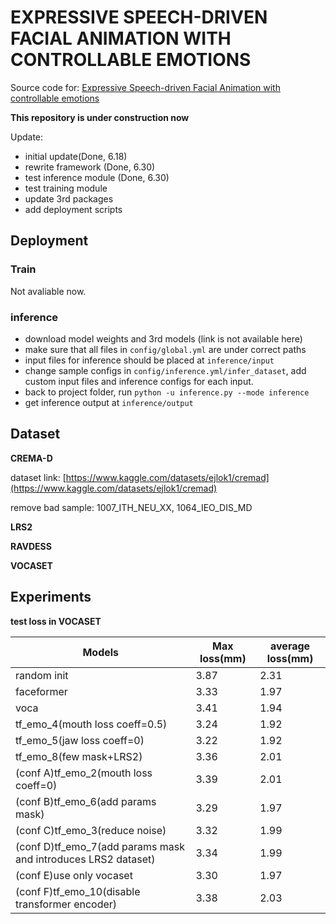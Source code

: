 # EXPRESSIVE SPEECH-DRIVEN FACIAL ANIMATION WITH CONTROLLABLE EMOTIONS

Source code for: [Expressive Speech-driven Facial Animation with controllable emotions](https://arxiv.org/abs/2301.02008)

**This repository is under construction now**

Update:

- initial update(Done, 6.18)
- rewrite framework (Done, 6.30)
- test inference module (Done, 6.30)
- test training module
- update 3rd packages
- add deployment scripts

## Deployment

### Train

Not avaliable now.

### inference

- download model weights and 3rd models (link is not available here)
- make sure that all files in `config/global.yml` are under correct paths
- input files for inference should be placed at `inference/input`
- change sample configs in `config/inference.yml/infer_dataset`, add custom input files and inference configs for each input.
- back to project folder, run `python -u inference.py --mode inference`
- get inference output at `inference/output`


## Dataset

**CREMA-D**

dataset link: [https://www.kaggle.com/datasets/ejlok1/cremad](https://www.kaggle.com/datasets/ejlok1/cremad)

remove bad sample: 1007_ITH_NEU_XX, 1064_IEO_DIS_MD

**LRS2**

**RAVDESS**

**VOCASET**

## Experiments

**test loss in VOCASET**

Models  | Max loss(mm)| average loss(mm) |
--------- | --------| --------|
random init  | 3.87 | 2.31 |
faceformer | 3.33 | 1.97 |
voca | 3.41 | 1.94 |
tf_emo_4(mouth loss coeff=0.5) | 3.24 | 1.92 |
tf_emo_5(jaw loss coeff=0) | 3.22 | 1.92 |
tf_emo_8(few mask+LRS2) | 3.36 | 2.01
(conf A)tf_emo_2(mouth loss coeff=0) | 3.39 | 2.01 |
(conf B)tf_emo_6(add params mask) | 3.29 | 1.97 |
(conf C)tf_emo_3(reduce noise) | 3.32 | 1.99 |
(conf D)tf_emo_7(add params mask and introduces LRS2 dataset) | 3.34 | 1.99 |
(conf E)use only vocaset | 3.30 | 1.97 |
(conf F)tf_emo_10(disable transformer encoder) | 3.38 | 2.03 |